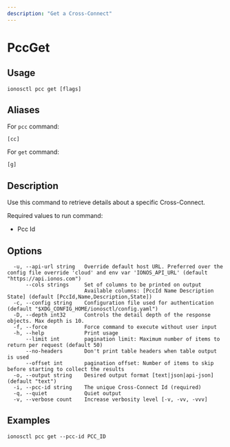 ```yaml
---
description: "Get a Cross-Connect"
---
```


# PccGet

## Usage

```text
ionosctl pcc get [flags]
```

## Aliases

For `pcc` command:

```text
[cc]
```

For `get` command:

```text
[g]
```

## Description

Use this command to retrieve details about a specific Cross-Connect.

Required values to run command:

* Pcc Id

## Options

```text
  -u, --api-url string   Override default host URL. Preferred over the config file override 'cloud' and env var 'IONOS_API_URL' (default "https://api.ionos.com")
      --cols strings     Set of columns to be printed on output 
                         Available columns: [PccId Name Description State] (default [PccId,Name,Description,State])
  -c, --config string    Configuration file used for authentication (default "$XDG_CONFIG_HOME/ionosctl/config.yaml")
  -D, --depth int32      Controls the detail depth of the response objects. Max depth is 10.
  -f, --force            Force command to execute without user input
  -h, --help             Print usage
      --limit int        pagination limit: Maximum number of items to return per request (default 50)
      --no-headers       Don't print table headers when table output is used
      --offset int       pagination offset: Number of items to skip before starting to collect the results
  -o, --output string    Desired output format [text|json|api-json] (default "text")
  -i, --pcc-id string    The unique Cross-Connect Id (required)
  -q, --quiet            Quiet output
  -v, --verbose count    Increase verbosity level [-v, -vv, -vvv]
```

## Examples

```text
ionosctl pcc get --pcc-id PCC_ID
```


